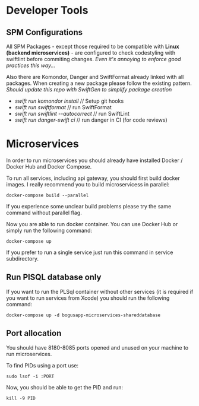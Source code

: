 # Developer Tools

## SPM Configurations

All SPM Packages - except those required to be compatible with **Linux (backend microservices)** - are configured to check codestyling with swiftlint before commiting changes. *Even it's annoying to enforce good practices this way...*

Also there are Komondor, Danger and SwiftFormat already linked with all packages. When creating a new package please follow the existing pattern. *Should update this repo with SwiftGen to simplify package creation*

- *swift run komondor install* // Setup git hooks
- *swift run swiftformat* // run SwiftFormat
- *swift run swiftlint --autocorrect* // run SwiftLint
- *swift run danger-swift ci* // run danger in CI (for code reviews)

# Microservices

In order to run microservices you should already have installed Docker / Docker Hub and Docker Compose.

To run all services, including api gateway, you should first build docker images. I really recommend you to build microservicess in parallel:

```
docker-compose build --parallel
```

If you experience some unclear build problems please try the same command without parallel flag.

Now you are able to run docker container. You can use Docker Hub or simply run the following command:

```
docker-compose up
```

If you prefer to run a single service just run this command in service subdirectory.

## Run PlSQL database only

If you want to run the PLSql container without other services (it is required if you want to run services from Xcode) you should run the following command:

```
docker-compose up -d bogusapp-microservices-shareddatabase
```

## Port allocation

You should have 8180-8085 ports opened and unused on your machine to run microservices.

To find PIDs using a port use:

```
sudo lsof -i :PORT
```

Now, you should be able to get the PID and run:

```
kill -9 PID
```
